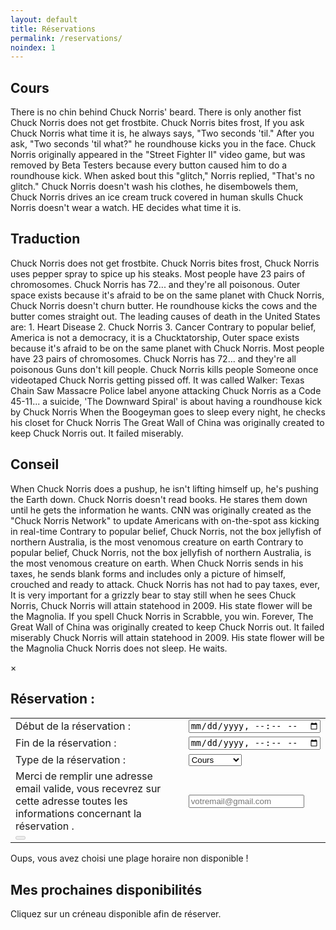 ```yaml
---
layout: default
title: Réservations
permalink: /reservations/
noindex: 1
---
```


<div id="activities">
  <div class="infobox">
    <h2>Cours</h2>
      <p>
There is no chin behind Chuck Norris' beard. There is only another fist Chuck Norris does not get frostbite. Chuck Norris bites frost, If you ask Chuck Norris what time it is, he always says, "Two seconds 'til." After you ask, "Two seconds 'til what?" he roundhouse kicks you in the face. Chuck Norris originally appeared in the "Street Fighter II" video game, but was removed by Beta Testers because every button caused him to do a roundhouse kick. When asked bout this "glitch," Norris replied, "That's no glitch." Chuck Norris doesn't wash his clothes, he disembowels them, Chuck Norris drives an ice cream truck covered in human skulls Chuck Norris doesn't wear a watch. HE decides what time it is. 
      </p>
  </div>
  <div class="infobox">
    <h2>Traduction</h2>
      <p>
Chuck Norris does not get frostbite. Chuck Norris bites frost, Chuck Norris uses pepper spray to spice up his steaks. Most people have 23 pairs of chromosomes. Chuck Norris has 72... and they're all poisonous. Outer space exists because it's afraid to be on the same planet with Chuck Norris, Chuck Norris doesn't churn butter. He roundhouse kicks the cows and the butter comes straight out. The leading causes of death in the United States are: 1. Heart Disease 2. Chuck Norris 3. Cancer Contrary to popular belief, America is not a democracy, it is a Chucktatorship, Outer space exists because it's afraid to be on the same planet with Chuck Norris. Most people have 23 pairs of chromosomes. Chuck Norris has 72... and they're all poisonous Guns don't kill people. Chuck Norris kills people Someone once videotaped Chuck Norris getting pissed off. It was called Walker: Texas Chain Saw Massacre Police label anyone attacking Chuck Norris as a Code 45-11... a suicide, 'The Downward Spiral' is about having a roundhouse kick by Chuck Norris When the Boogeyman goes to sleep every night, he checks his closet for Chuck Norris The Great Wall of China was originally created to keep Chuck Norris out. It failed miserably. 
      </p>
  </div>
  <div class="infobox">
    <h2>Conseil</h2>
      <p>
When Chuck Norris does a pushup, he isn't lifting himself up, he's pushing the Earth down. Chuck Norris doesn't read books. He stares them down until he gets the information he wants. CNN was originally created as the "Chuck Norris Network" to update Americans with on-the-spot ass kicking in real-time Contrary to popular belief, Chuck Norris, not the box jellyfish of northern Australia, is the most venomous creature on earth Contrary to popular belief, Chuck Norris, not the box jellyfish of northern Australia, is the most venomous creature on earth. When Chuck Norris sends in his taxes, he sends blank forms and includes only a picture of himself, crouched and ready to attack. Chuck Norris has not had to pay taxes, ever, It is very important for a grizzly bear to stay still when he sees Chuck Norris, Chuck Norris will attain statehood in 2009. His state flower will be the Magnolia. If you spell Chuck Norris in Scrabble, you win. Forever, The Great Wall of China was originally created to keep Chuck Norris out. It failed miserably Chuck Norris will attain statehood in 2009. His state flower will be the Magnolia Chuck Norris does not sleep. He waits. 
      </p>
  </div>
</div>

<div id="modal">
  <div>
    <span id="close-modal">&times;</span>
    <div id="reservation-infos">
    	<h2 id="reservation-title">Réservation :</h2>
	<p>
	  <table>
  	    <tbody>
    	      <tr>
                <td>
                  Début de la réservation :
                </td>
                <td>
                  <input id="reservation-startTime" type="datetime-local" name="reservation-startTime" value="">
                </td>
              </tr>
              <tr>
                <td>
                  Fin de la réservation :
                </td> 
                <td>
                  <input id="reservation-endTime" type="datetime-local" name="reservation-endTime" value="">
                </td>
              </tr>
              <tr>
                <td>
                  Type de la réservation : 
                </td>
                <td>
                  <select id="reservation-type" name="reservation-type">
                    <option value="cours">Cours</option>
    	            <option value="traduction">Traduction</option>
    	            <option value="conseil">Conseil</option>
                  </select>
                </td>
              </tr>
              <tr>
                <td>
                  Merci de remplir une adresse email valide, vous recevrez sur cette adresse toutes les informations concernant la réservation .
                </td>
                <td>
                  <input type="email" id="reservation-email" name="reservation-email" placeholder="votremail@gmail.com" id="email" />
                </td>
              </tr>
              <tr>
                <td>
                  <button id="reservation-confirmation" disabled="disabled" type="submit"><span id="wait"></span></button>
                </td>
              </tr>
            </tbody>
          </table>
        </p>
      <div class="booking" id="booking-full">
        <p>Oups, vous avez choisi une plage horaire non disponible !</p>
      </div>
    </div>
</div>

<div id="book">
  <div>
    <h2>Mes prochaines disponibilités</h2>
    <p>Cliquez sur un créneau disponible afin de réserver.</p>
    <div id="calendar"></div>
  </div>
</div>

<script src="https://cdn.jsdelivr.net/npm/fullcalendar@5.11.3/main.min.js" integrity="sha256-7PzqE1MyWa/IV5vZumk1CVO6OQbaJE4ns7vmxuUP/7g=" crossorigin="anonymous"></script>
<link rel="stylesheet" href="https://cdn.jsdelivr.net/npm/fullcalendar@5.11.3/main.min.css" integrity="sha256-5veQuRbWaECuYxwap/IOE/DAwNxgm4ikX7nrgsqYp88=" crossorigin="anonymous">

<script>
  document.addEventListener('DOMContentLoaded', function() {
    var calendarEl = document.getElementById('calendar');
    var calendar = new FullCalendar.Calendar(calendarEl, {
      initialView: 'timeGridWeek',
      titleFormat: { day: 'numeric', month: 'short' },
      locale: 'fr',
      weekends: false,
      allDaySlot: false,
      slotDuration: '01:00:00',
      slotMinTime: '08:00:00',
      slotMaxTime: '21:00:00',
      firstDay: 1,
      buttonText: {
        today: "Aujourd'hui" 
      },
      height: "auto",
      selectable: true,
      select: function(info) {
        alert('selected ');
	modal.style.display = "flex";
	document.getElementById("startTime").value = info.start;
	document.getElementById("endTime").value = info.end;
	/*console.log(Object.values(info));
	console.log(Object.keys(info));*/
      }
    });
    calendar.render();
  });
</script>

<script defer type="text/javascript">
  function datetimeToFrenchDatetimeAndDuration(start, end) {
    const durationMs = end - start
    const durationHour = parseInt(durationMs/(3600*1000))
    const durationMinute = String(parseInt(durationMs/(60*1000))%60).padStart(2, '0')
    const durationHuman = (durationHour > 0) ? durationHour + "h" + durationMinute : durationMinute + " min"
    const monthNames = ["janvier", "février", "mars", "avril", "mai", "juin", "juillet", "août", "septembre", "octobre", "novembre", "décembre"]
    const dayNames = ["lundi", "mardi", "mercredi", "jeudi", "vendredi", "samedi", "dimanche"]
    const startHuman = `${dayNames[start.getDay() - 1]} ${start.getDate()} ${monthNames[start.getMonth()]} à ${start.getHours()}h${String(start.getMinutes()).padStart(2, '0')}`
    return {durationHuman, startHuman}
  }
</script>
